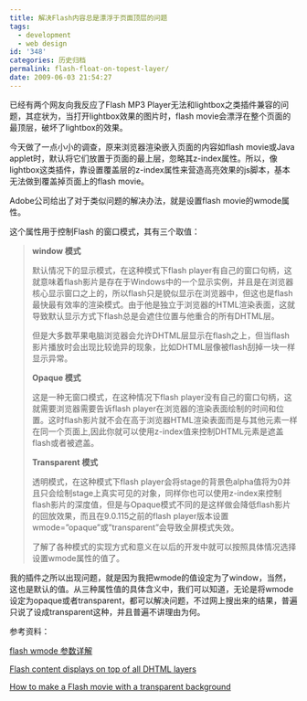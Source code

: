 ```yaml
---
title: 解决Flash内容总是漂浮于页面顶层的问题
tags:
  - development
  - web design
id: '348'
categories: 历史归档
permalink: flash-float-on-topest-layer/
date: 2009-06-03 21:54:27
---
```


已经有两个网友向我反应了Flash MP3 Player无法和lightbox之类插件兼容的问题，其症状为，当打开lightbox效果的图片时，flash movie会漂浮在整个页面的最顶层，破坏了lightbox的效果。

今天做了一点小小的调查，原来浏览器渲染嵌入页面的内容如flash movie或Java applet时，默认将它们放置于页面的最上层，忽略其z-index属性。所以，像lightbox这类插件，靠设置覆盖层的z-index属性来营造高亮效果的js脚本，基本无法做到覆盖掉页面上的flash movie。
<!-- more -->
Adobe公司给出了对于类似问题的解决办法，就是设置flash movie的wmode属性。

这个属性用于控制Flash 的窗口模式，其有三个取值：

> **window 模式**
> 
> 默认情况下的显示模式，在这种模式下flash player有自己的窗口句柄，这就意味着flash影片是存在于Windows中的一个显示实例，并且是在浏览器核心显示窗口之上的，所以flash只是貌似显示在浏览器中，但这也是flash最快最有效率的渲染模式。由于他是独立于浏览器的HTML渲染表面，这就导致默认显示方式下flash总是会遮住位置与他重合的所有DHTML层。
> 
> 但是大多数苹果电脑浏览器会允许DHTML层显示在flash之上，但当flash影片播放时会出现比较诡异的现象，比如DHTML层像被flash刮掉一块一样显示异常。
> 
> **Opaque 模式**
> 
> 这是一种无窗口模式，在这种情况下flash player没有自己的窗口句柄，这就需要浏览器需要告诉flash player在浏览器的渲染表面绘制的时间和位置。这时flash影片就不会在高于浏览器HTML渲染表面而是与其他元素一样在同一个页面上,因此你就可以使用z-index值来控制DHTML元素是遮盖flash或者被遮盖。
> 
> **Transparent 模式**
> 
> 透明模式，在这种模式下flash player会将stage的背景色alpha值将为0并且只会绘制stage上真实可见的对象，同样你也可以使用z-index来控制flash影片的深度值，但是与Opaque模式不同的是这样做会降低flash影片的回放效果，而且在9.0.115之前的flash player版本设置wmode=”opaque”或”transparent”会导致全屏模式失效。
> 
> 了解了各种模式的实现方式和意义在以后的开发中就可以按照具体情况选择设置wmode属性的值了。

我的插件之所以出现问题，就是因为我把wmode的值设定为了window，当然，这也是默认的值。从三种属性值的具体含义中，我们可以知道，无论是将wmode设定为opaque或者transparent，都可以解决问题，不过网上搜出来的结果，普遍只说了设成transparent这种，并且普遍不讲理由为何。

参考资料：

[flash wmode 参数详解](http://www.blueidea.com/tech/web/2009/6469.asp)

[Flash content displays on top of all DHTML layers](http://kb2.adobe.com/cps/155/tn_15523.html)

[How to make a Flash movie with a transparent background](http://kb2.adobe.com/cps/142/tn_14201.html)